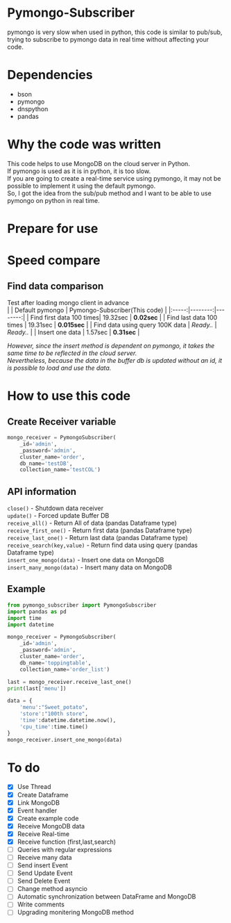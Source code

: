 # Pymongo-Subscriber
 pymongo is very slow when used in python, this code is similar to pub/sub, trying to subscribe to pymongo data in real time without affecting your code.
 
# Dependencies
* bson
* pymongo
* dnspython
* pandas

# Why the code was written
This code helps to use MongoDB on the cloud server in Python.    
If pymongo is used as it is in python, it is too slow.   
If you are going to create a real-time service using pymongo, it may not be possible to implement it using the default pymongo.    
So, I got the idea from the sub/pub method and I want to be able to use pymongo on python in real time.    

# Prepare for use
 
# Speed compare
## Find data comparison
Test after loading mongo client in advance    
| | Default pymongo | Pymongo-Subscriber(This code) |
|:-----:|--------:|--------:|
| Find first data 100 times| 19.32sec | **0.02sec** |
| Find last data 100 times | 19.31sec | **0.015sec** |
| Find data using query 100K data | *Ready..* | *Ready..* |
| Insert one data | 1.57sec | **0.31sec** |
   
*However, since the insert method is dependent on pymongo, it takes the same time to be reflected in the cloud server.    
Nevertheless, because the data in the buffer db is updated without an id, it is possible to load and use the data.*      


# How to use this code
## Create Receiver variable
```python
mongo_receiver = PymongoSubscriber(
    _id='admin',
    _password='admin',
    cluster_name='order',
    db_name='testDB',
    collection_name='testCOL')
```

## API information
`close()` - Shutdown data receiver    
`update()` - Forced update Buffer DB    
`receive_all()` - Return All of data (pandas Dataframe type)    
`receive_first_one()` - Return first data (pandas Dataframe type)    
`receive_last_one()` - Return last data (pandas Dataframe type)    
`receive_search(key,value)` - Return find data using query (pandas Dataframe type)    
`insert_one_mongo(data)` - Insert one data on MongoDB    
`insert_many_mongo(data)` - Insert many data on MongoDB    

## Example
```python
from pymongo_subscriber import PymongoSubscriber
import pandas as pd
import time
import datetime

mongo_receiver = PymongoSubscriber(
    _id='admin',
    _password='admin',
    cluster_name='order',
    db_name='toppingtable',
    collection_name='order_list')

last = mongo_receiver.receive_last_one()
print(last['menu'])

data = {
    'menu':"Sweet_potato",
    'store':"100th store",
    'time':datetime.datetime.now(),
    'cpu_time':time.time()
}
mongo_receiver.insert_one_mongo(data)

```

# To do
- [x] Use Thread
- [x] Create Dataframe
- [x] Link MongoDB
- [x] Event handler
- [x] Create example code
- [x] Receive MongoDB data
- [x] Receive Real-time
- [x] Receive function (first,last,search)
- [ ] Queries with regular expressions
- [ ] Receive many data
- [ ] Send insert Event
- [ ] Send Update Event
- [ ] Send Delete Event
- [ ] Change method asyncio
- [ ] Automatic synchronization between DataFrame and MongoDB
- [ ] Write comments
- [ ] Upgrading monitering MongoDB method

